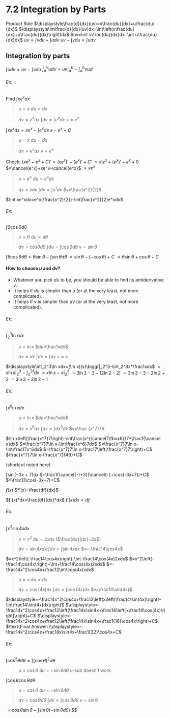 # 7.2 Integration by Parts

Product Rule
$\displaystyle\frac{d}{dx}(uv)=v\frac{du}{dx}+u\frac{du}{dx}$
$\displaystyle\int\frac{d}{dx}(uv)dx=\int\left(v\frac{du}{dx}+u\frac{du}{dx}\right)dx$
$uv=\int v\frac{du}{dx}dx+\int u\frac{du}{dx}dx$
$uv=\int vdu+\int udv$
$uv-\int vdu=\int udv$

## Integration by parts
$\int udv=uv-\int vdu$
$\int_a^vudv=uv\biggr|_a^b-\int_a^bvud$

###### Ex:
Find $\int xe^xdx$
> $u=x$
> $du=dx$

> $dv=e^xdx$
> $\int dv=\int e^xdx$
> $v=e^x$

$\int xe^xdx=xe^x-\int e^xdx$
$x-e^x+C$

> $u=x$
> $du=dx$

> $dv=e^xdx$
> $v=e^x$

Check:
$(xe^x-e^x+C)'=(xe^x)'-(e^x)'+C'$
$=x'e^x+(e^x)'-e^x+0$
$=\cancel{e^x}+xe^x-\cancel{e^x}$
$=xe^x$


> $u=e^x$
> $du=e^xdx$

> $dv=xdx$
> $\int dv=\int x^1dx$
> $v=\frac{x^2}{2}$

$\int xe^xdx=e^x(\frac{x^2}{2})-\int\frac{x^2}{2}e^xdx$



###### Ex:
$\int\theta\cos\theta d\theta$

> $u=\theta$
> $du=d\theta$

> $dv=cos\theta d\theta$
> $\int dv=\int\cos\theta d\theta$
> $v=\sin\theta$

$\int\theta\cos\theta d\theta=\theta\sin\theta-\int\sin\theta d\theta$
$=\sin\theta-(-\cos\theta)+C$
$=\theta\sin\theta+\cos\theta+C$

#### How to choose $u$ and $dv$?
- Whatever you pick $du$ to be, you should be able to find its antiderivative $v$.
- It helps if $du$ is simpler than $u$ (or at the very least, not more complicated).
- It helps if $v$ is simpler than $dv$ (or at the very least, not more complicated).


###### Ex:
$\int_2^3\ln xdx$

> $u=\ln x$
> $du=\frac1xdx$

> $dv=dx$
> $\int dv=\int dx$
> $v=x$

$\displaystyle\int_2^3\ln xdx=(\ln x)(x)\biggr|_2^3-\int_2^3x*\frac1xdx$
$=x\ln x\biggr|_2^3-\int_2^31dx$
$=x\ln x-x\biggr|_2^3$
$=3\ln3-3-(2\ln2-2)$
$=3\ln3-3-2\ln2+2$
$=3\ln3-2\ln2-1$

###### Ex:
$\int x^6\ln xdx$

> $u=\ln x$
> $du=\frac1xdx$

> $dv=x^6dx$
> $\int dv=\int dx^6dx$
> $v=\frac {x^7}7$

$\ln x\left(\frac{x^7}7\right)-\int\frac{x^{\cancel7\fbox6}}7*\frac1{\cancel x}dx$
$=\frac{x^7}7\ln x-\int\frac{x^6}7dx$
$=\frac{x^7}7\ln x-\int\frac17x^6dx$
$=\frac{x^7}7\ln x-\frac17\left(\frac{x^7}7\right)+C$
$\frac{x^7}7\ln x-\frac{x^7}{49}+C$




(shortcut noted here)


$\int\sin(-3x+7)dx$
$=\frac1{\cancel{-}+3}(\cancel{-}+\cos(-3x+7))+C$
$=\frac13\cos(-3x+7)+C$



$f(x)$
$f'(x)=\frac{df}{dx}$

$f'(x)*dx=\frac{df}{dx}*dx$
$f'(x)dx=df$
###### Ex:
$\int x^2\sin4xdx$

> $u=x^2$
> $du=2xdx$
> ($\frac{du}{dx}=2x$)

> $dv=\sin4xdx$
> $\int dv=\int\sin4xdx$
> $v=-\frac14\cos4x$

$=x^2\left(-\frac14\cos4x\right)-\int-\frac14\cos(4x)2xdx$
$=x^2\left(-\frac14\cos4x\right)+\int+\frac14\cos(4x)2xdx$
$=-\frac14x^2\cos4x+\frac12\int\cos(4x)xdx$

> $u=x$
> $du=dx$

> $dv=\cos(4x)dx$
> $\int dv=\int\cos(4x)dx$
> $v=\frac14\sin(4x)$

$\displaystyle=-\frac14x^2\cos4x+\frac12\left(x\left(\frac14\sin(4x)\right)-\int\frac14\sin(4x)dx\right)$
$\displaystyle=-\frac14x^2\cos4x+\frac12\left(\frac14x\sin4x+\frac14\left(+\frac14\cos(4x)\right)\right)+C$
$\displaystyle=-\frac14x^2\cos4x+\frac12\left(\frac14x\sin4x+\frac1{16}\cos4x\right)+C$
$\text{Final Answer:}\displaystyle=-\frac14x^2\cos4x+\frac18x\sin4x+\frac1{32}\cos4x+C$


###### Ex:
$\int\cos^2\theta d\theta=\int(\cos\theta)^2d\theta$

> $u=\cos\theta$
> $du=-\sin\theta d\theta$
> u-sub doesn't work

$\int\cos\theta\cos\theta d\theta$

> $u=\cos\theta$
> $du=-\sin\theta d\theta$

> $dv=\cos\theta d\theta$
> $\int dv=\int\cos\theta d\theta$
> $v=\sin\theta$

$=\cos\theta\sin\theta-\int\sin\theta(-\sin\theta d\theta)$
$$